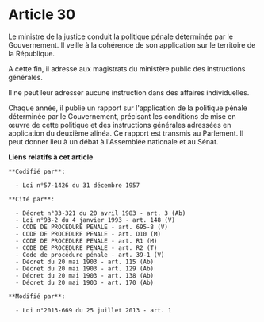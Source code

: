 # Article 30

Le ministre de la justice conduit la politique pénale déterminée par le Gouvernement. Il veille à la cohérence de son
application sur le territoire de la République. 

A cette fin, il adresse aux magistrats du ministère public des instructions générales. 

Il ne peut leur adresser aucune instruction dans des affaires individuelles. 

Chaque année, il publie un rapport sur l'application de la politique pénale déterminée par le Gouvernement, précisant les
conditions de mise en œuvre de cette politique et des instructions générales adressées en application du deuxième alinéa. Ce
rapport est transmis au Parlement. Il peut donner lieu à un débat à l'Assemblée nationale et au Sénat.

**Liens relatifs à cet article**

	**Codifié par**:

	  - Loi n°57-1426 du 31 décembre 1957

	**Cité par**:

	  - Décret n°83-321 du 20 avril 1983 - art. 3 (Ab)
	  - Loi n°93-2 du 4 janvier 1993 - art. 148 (V)
	  - CODE DE PROCEDURE PENALE - art. 695-8 (V)
	  - CODE DE PROCEDURE PENALE - art. D10 (M)
	  - CODE DE PROCEDURE PENALE - art. R1 (M)
	  - CODE DE PROCEDURE PENALE - art. R2 (T)
	  - Code de procédure pénale - art. 39-1 (V)
	  - Décret du 20 mai 1903 - art. 115 (Ab)
	  - Décret du 20 mai 1903 - art. 129 (Ab)
	  - Décret du 20 mai 1903 - art. 138 (Ab)
	  - Décret du 20 mai 1903 - art. 170 (Ab)

	**Modifié par**:

	  - Loi n°2013-669 du 25 juillet 2013 - art. 1
